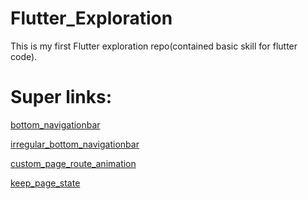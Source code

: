 # Flutter_Exploration
This is my first Flutter exploration repo(contained basic skill for flutter code).

# Super links:

[bottom_navigationbar][bottom_navigationbar]

[irregular_bottom_navigationbar][irregular_bottom_navigationbar]

[custom_page_route_animation][custom_page_route_animation]

[keep_page_state][keep_page_state]


  [bottom_navigationbar]: <https://github.com/der1598c/Flutter_Exploration/tree/master/demo_bottom_navigationbar>
  [irregular_bottom_navigationbar]: <https://github.com/der1598c/Flutter_Exploration/tree/master/demo_irregular_bottom_navigationbar>
  [custom_page_route_animation]: <https://github.com/der1598c/Flutter_Exploration/tree/master/custom_page_route_animation>
  [keep_page_state]: <https://github.com/der1598c/Flutter_Exploration/tree/master/keep_page_state>
